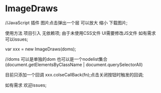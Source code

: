 # ImageDraws
//JavaScript 插件  图片点击弹出一个层 可以放大 缩小 下载图片;


使用方法
项目引入 <script src="imageDraws.js"></script> 无依赖项;
由于未使用CSS文件 UI需要修改JS文件 如有需求 可以issues;

 var xxx = new ImageDraws(doms);
 
 
 //doms 可以是单独的dom 也可以是一个nodelist集合(document.getElementsByClassName | document.querySelectorAll)
 
 目前只添加一个回调 xxx.colseCallBack(fn);点击关闭按钮时触发的回调;
 
 如有需求 欢迎issues;
